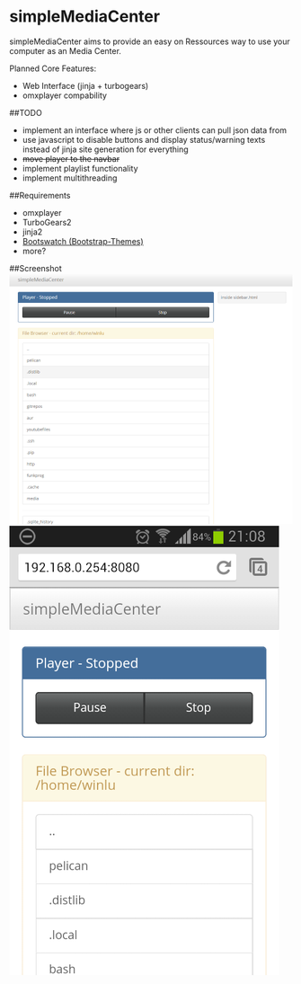 simpleMediaCenter
=================

simpleMediaCenter aims to provide an easy on Ressources way to use your computer as an Media Center. 

Planned Core Features:
+ Web Interface (jinja + turbogears)
+ omxplayer compability

##TODO
+ implement an interface where js or other clients can pull json data from
+ use javascript to disable buttons and display status/warning texts instead of jinja site generation for everything
+ ~~move player to the navbar~~
+ implement playlist functionality
+ implement multithreading

##Requirements
+ omxplayer
+ TurboGears2
+ jinja2
+ [Bootswatch (Bootstrap-Themes)](https://github.com/thomaspark/bootswatch)
+ more?

##Screenshot
![index Screenshot V0.3](./docs/screen_index_0_3.PNG)
![index Screenshot V0.3](./docs/screen_mobile_index_0_3.png)


 
